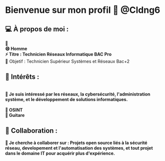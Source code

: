 # Bienvenue sur mon profil 👋 @Cldng6

## 💻 À propos de moi :
<b>
        🌱 
<br>
        😄 Homme
<br>
        ⚡ Titre  : Technicien Réseaux Informatique BAC Pro
</b>
<br>
        🔭 Objetif  : Technicien Supérieur Systèmes et Réseaux Bac+2
</b>
<br>

## 🔭 Intérêts :

<b><br>
        👀 Je suis intéressé par les réseaux, la cybersécurité, l'administration système, et le développement de solutions informatiques.
<br>        
        👀 OSINT
<br>
        👀 Guitare
</b>

## 🤝 Collaboration :

<b>
        💞️ Je cherche à collaborer sur : Projets open source liés à la sécurité réseau, developement et l'automatisation des systèmes, et tout projet dans le domaine IT pour acquérir plus d'expérience.
</b>

<!---
    >   git add .
    >   git commit -m "first commit"
    >   git push
--->
<!---
Cldng6/Cldng6 est un dépôt ✨ spécial ✨ car son `README.md` (ce fichier) apparaît sur votre profil GitHub.
Vous pouvez cliquer sur le lien Aperçu pour jeter un œil à vos modifications.
--->
